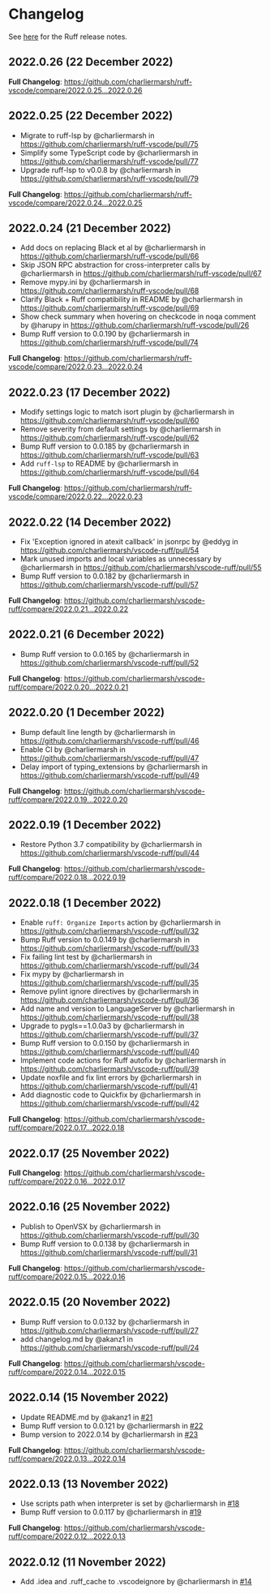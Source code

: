# Changelog

See [here](https://github.com/charliermarsh/ruff/releases) for the Ruff release notes.

## 2022.0.26 (22 December 2022)

**Full Changelog**: https://github.com/charliermarsh/ruff-vscode/compare/2022.0.25...2022.0.26

## 2022.0.25 (22 December 2022)

* Migrate to ruff-lsp by @charliermarsh in https://github.com/charliermarsh/ruff-vscode/pull/75
* Simplify some TypeScript code by @charliermarsh in https://github.com/charliermarsh/ruff-vscode/pull/77
* Upgrade ruff-lsp to v0.0.8 by @charliermarsh in https://github.com/charliermarsh/ruff-vscode/pull/79

**Full Changelog**: https://github.com/charliermarsh/ruff-vscode/compare/2022.0.24...2022.0.25

## 2022.0.24 (21 December 2022)

* Add docs on replacing Black et al by @charliermarsh in https://github.com/charliermarsh/ruff-vscode/pull/66
* Skip JSON RPC abstraction for cross-interpreter calls by @charliermarsh in https://github.com/charliermarsh/ruff-vscode/pull/67
* Remove mypy.ini by @charliermarsh in https://github.com/charliermarsh/ruff-vscode/pull/68
* Clarify Black + Ruff compatibility in README by @charliermarsh in https://github.com/charliermarsh/ruff-vscode/pull/69
* Show check summary when hovering on checkcode in noqa comment by @harupy in https://github.com/charliermarsh/ruff-vscode/pull/26
* Bump Ruff version to 0.0.190 by @charliermarsh in https://github.com/charliermarsh/ruff-vscode/pull/74

**Full Changelog**: https://github.com/charliermarsh/ruff-vscode/compare/2022.0.23...2022.0.24

## 2022.0.23 (17 December 2022)

* Modify settings logic to match isort plugin by @charliermarsh in https://github.com/charliermarsh/ruff-vscode/pull/60
* Remove severity from default settings by @charliermarsh in https://github.com/charliermarsh/ruff-vscode/pull/62
* Bump Ruff version to 0.0.185 by @charliermarsh in https://github.com/charliermarsh/ruff-vscode/pull/63
* Add `ruff-lsp` to README by @charliermarsh in https://github.com/charliermarsh/ruff-vscode/pull/64

**Full Changelog**: https://github.com/charliermarsh/ruff-vscode/compare/2022.0.22...2022.0.23

## 2022.0.22 (14 December 2022)

* Fix 'Exception ignored in atexit callback' in jsonrpc by @eddyg in https://github.com/charliermarsh/vscode-ruff/pull/54
* Mark unused imports and local variables as unnecessary by @charliermarsh in https://github.com/charliermarsh/vscode-ruff/pull/55
* Bump Ruff version to 0.0.182 by @charliermarsh in https://github.com/charliermarsh/vscode-ruff/pull/57

**Full Changelog**: https://github.com/charliermarsh/vscode-ruff/compare/2022.0.21...2022.0.22

## 2022.0.21 (6 December 2022)

* Bump Ruff version to 0.0.165 by @charliermarsh in https://github.com/charliermarsh/vscode-ruff/pull/52

**Full Changelog**: https://github.com/charliermarsh/vscode-ruff/compare/2022.0.20...2022.0.21

## 2022.0.20 (1 December 2022)

* Bump default line length by @charliermarsh in https://github.com/charliermarsh/vscode-ruff/pull/46
* Enable CI by @charliermarsh in https://github.com/charliermarsh/vscode-ruff/pull/47
* Delay import of typing_extensions by @charliermarsh in https://github.com/charliermarsh/vscode-ruff/pull/49

**Full Changelog**: https://github.com/charliermarsh/vscode-ruff/compare/2022.0.19...2022.0.20

## 2022.0.19 (1 December 2022)

* Restore Python 3.7 compatibility by @charliermarsh in https://github.com/charliermarsh/vscode-ruff/pull/44

**Full Changelog**: https://github.com/charliermarsh/vscode-ruff/compare/2022.0.18...2022.0.19

## 2022.0.18 (1 December 2022)

* Enable `ruff: Organize Imports` action by @charliermarsh in https://github.com/charliermarsh/vscode-ruff/pull/32
* Bump Ruff version to 0.0.149 by @charliermarsh in https://github.com/charliermarsh/vscode-ruff/pull/33
* Fix failing lint test by @charliermarsh in https://github.com/charliermarsh/vscode-ruff/pull/34
* Fix mypy by @charliermarsh in https://github.com/charliermarsh/vscode-ruff/pull/35
* Remove pylint ignore directives by @charliermarsh in https://github.com/charliermarsh/vscode-ruff/pull/36
* Add name and version to LanguageServer by @charliermarsh in https://github.com/charliermarsh/vscode-ruff/pull/38
* Upgrade to pygls==1.0.0a3 by @charliermarsh in https://github.com/charliermarsh/vscode-ruff/pull/37
* Bump Ruff version to 0.0.150 by @charliermarsh in https://github.com/charliermarsh/vscode-ruff/pull/40
* Implement code actions for Ruff autofix by @charliermarsh in https://github.com/charliermarsh/vscode-ruff/pull/39
* Update noxfile and fix lint errors by @charliermarsh in https://github.com/charliermarsh/vscode-ruff/pull/41
* Add diagnostic code to Quickfix by @charliermarsh in https://github.com/charliermarsh/vscode-ruff/pull/42

**Full Changelog**: https://github.com/charliermarsh/vscode-ruff/compare/2022.0.17...2022.0.18

## 2022.0.17 (25 November 2022)

**Full Changelog**: https://github.com/charliermarsh/vscode-ruff/compare/2022.0.16...2022.0.17

## 2022.0.16 (25 November 2022)

* Publish to OpenVSX by @charliermarsh in https://github.com/charliermarsh/vscode-ruff/pull/30
* Bump Ruff version to 0.0.138 by @charliermarsh in https://github.com/charliermarsh/vscode-ruff/pull/31

**Full Changelog**: https://github.com/charliermarsh/vscode-ruff/compare/2022.0.15...2022.0.16

## 2022.0.15 (20 November 2022)

* Bump Ruff version to 0.0.132 by @charliermarsh in https://github.com/charliermarsh/vscode-ruff/pull/27
* add changelog.md by @akanz1 in https://github.com/charliermarsh/vscode-ruff/pull/24

**Full Changelog**: https://github.com/charliermarsh/vscode-ruff/compare/2022.0.14...2022.0.15

## 2022.0.14 (15 November 2022)

* Update README.md by @akanz1 in [#21](https://github.com/charliermarsh/vscode-ruff/pull/21)
* Bump Ruff version to 0.0.121 by @charliermarsh in [#22](https://github.com/charliermarsh/vscode-ruff/pull/22)
* Bump version to 2022.0.14 by @charliermarsh in [#23](https://github.com/charliermarsh/vscode-ruff/pull/23)

**Full Changelog**: https://github.com/charliermarsh/vscode-ruff/compare/2022.0.13...2022.0.14

## 2022.0.13 (13 November 2022)

* Use scripts path when interpreter is set by @charliermarsh in [#18](https://github.com/charliermarsh/vscode-ruff/pull/18)
* Bump Ruff version to 0.0.117 by @charliermarsh in [#19](https://github.com/charliermarsh/vscode-ruff/pull/19)

**Full Changelog**: https://github.com/charliermarsh/vscode-ruff/compare/2022.0.12...2022.0.13

## 2022.0.12 (11 November 2022)

* Add .idea and .ruff_cache to .vscodeignore by @charliermarsh in [#14](https://github.com/charliermarsh/vscode-ruff/pull/14)
